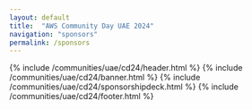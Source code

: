 ```yaml
---
layout: default
title:  "AWS Community Day UAE 2024"
navigation: "sponsors"
permalink: /sponsors
---
```

{% include /communities/uae/cd24/header.html %}
{% include /communities/uae/cd24/banner.html %}
{% include /communities/uae/cd24/sponsorshipdeck.html %}
{% include /communities/uae/cd24/footer.html %}
